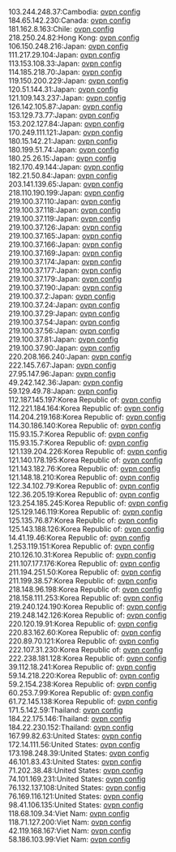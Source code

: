 103.244.248.37:Cambodia: [ovpn config](vpn/103_244_248_37.ovpn)  
184.65.142.230:Canada: [ovpn config](vpn/184_65_142_230.ovpn)  
181.162.8.163:Chile: [ovpn config](vpn/181_162_8_163.ovpn)  
218.250.24.82:Hong Kong: [ovpn config](vpn/218_250_24_82.ovpn)  
106.150.248.216:Japan: [ovpn config](vpn/106_150_248_216.ovpn)  
111.217.29.104:Japan: [ovpn config](vpn/111_217_29_104.ovpn)  
113.153.108.33:Japan: [ovpn config](vpn/113_153_108_33.ovpn)  
114.185.218.70:Japan: [ovpn config](vpn/114_185_218_70.ovpn)  
119.150.200.229:Japan: [ovpn config](vpn/119_150_200_229.ovpn)  
120.51.144.31:Japan: [ovpn config](vpn/120_51_144_31.ovpn)  
121.109.143.237:Japan: [ovpn config](vpn/121_109_143_237.ovpn)  
126.142.105.87:Japan: [ovpn config](vpn/126_142_105_87.ovpn)  
153.129.73.77:Japan: [ovpn config](vpn/153_129_73_77.ovpn)  
153.202.127.84:Japan: [ovpn config](vpn/153_202_127_84.ovpn)  
170.249.111.121:Japan: [ovpn config](vpn/170_249_111_121.ovpn)  
180.15.142.21:Japan: [ovpn config](vpn/180_15_142_21.ovpn)  
180.199.51.74:Japan: [ovpn config](vpn/180_199_51_74.ovpn)  
180.25.26.15:Japan: [ovpn config](vpn/180_25_26_15.ovpn)  
182.170.49.144:Japan: [ovpn config](vpn/182_170_49_144.ovpn)  
182.21.50.84:Japan: [ovpn config](vpn/182_21_50_84.ovpn)  
203.141.139.65:Japan: [ovpn config](vpn/203_141_139_65.ovpn)  
218.110.190.199:Japan: [ovpn config](vpn/218_110_190_199.ovpn)  
219.100.37.110:Japan: [ovpn config](vpn/219_100_37_110.ovpn)  
219.100.37.118:Japan: [ovpn config](vpn/219_100_37_118.ovpn)  
219.100.37.119:Japan: [ovpn config](vpn/219_100_37_119.ovpn)  
219.100.37.126:Japan: [ovpn config](vpn/219_100_37_126.ovpn)  
219.100.37.165:Japan: [ovpn config](vpn/219_100_37_165.ovpn)  
219.100.37.166:Japan: [ovpn config](vpn/219_100_37_166.ovpn)  
219.100.37.169:Japan: [ovpn config](vpn/219_100_37_169.ovpn)  
219.100.37.174:Japan: [ovpn config](vpn/219_100_37_174.ovpn)  
219.100.37.177:Japan: [ovpn config](vpn/219_100_37_177.ovpn)  
219.100.37.179:Japan: [ovpn config](vpn/219_100_37_179.ovpn)  
219.100.37.190:Japan: [ovpn config](vpn/219_100_37_190.ovpn)  
219.100.37.2:Japan: [ovpn config](vpn/219_100_37_2.ovpn)  
219.100.37.24:Japan: [ovpn config](vpn/219_100_37_24.ovpn)  
219.100.37.29:Japan: [ovpn config](vpn/219_100_37_29.ovpn)  
219.100.37.54:Japan: [ovpn config](vpn/219_100_37_54.ovpn)  
219.100.37.56:Japan: [ovpn config](vpn/219_100_37_56.ovpn)  
219.100.37.81:Japan: [ovpn config](vpn/219_100_37_81.ovpn)  
219.100.37.90:Japan: [ovpn config](vpn/219_100_37_90.ovpn)  
220.208.166.240:Japan: [ovpn config](vpn/220_208_166_240.ovpn)  
222.145.7.67:Japan: [ovpn config](vpn/222_145_7_67.ovpn)  
27.95.147.96:Japan: [ovpn config](vpn/27_95_147_96.ovpn)  
49.242.142.36:Japan: [ovpn config](vpn/49_242_142_36.ovpn)  
59.129.49.78:Japan: [ovpn config](vpn/59_129_49_78.ovpn)  
112.187.145.197:Korea Republic of: [ovpn config](vpn/112_187_145_197.ovpn)  
112.221.184.164:Korea Republic of: [ovpn config](vpn/112_221_184_164.ovpn)  
114.204.219.168:Korea Republic of: [ovpn config](vpn/114_204_219_168.ovpn)  
114.30.186.140:Korea Republic of: [ovpn config](vpn/114_30_186_140.ovpn)  
115.93.15.7:Korea Republic of: [ovpn config](vpn/115_93_15_7.ovpn)  
115.93.15.7:Korea Republic of: [ovpn config](vpn/115_93_15_7.ovpn)  
121.139.204.226:Korea Republic of: [ovpn config](vpn/121_139_204_226.ovpn)  
121.140.178.195:Korea Republic of: [ovpn config](vpn/121_140_178_195.ovpn)  
121.143.182.76:Korea Republic of: [ovpn config](vpn/121_143_182_76.ovpn)  
121.148.18.210:Korea Republic of: [ovpn config](vpn/121_148_18_210.ovpn)  
122.34.102.79:Korea Republic of: [ovpn config](vpn/122_34_102_79.ovpn)  
122.36.205.19:Korea Republic of: [ovpn config](vpn/122_36_205_19.ovpn)  
123.254.185.245:Korea Republic of: [ovpn config](vpn/123_254_185_245.ovpn)  
125.129.146.119:Korea Republic of: [ovpn config](vpn/125_129_146_119.ovpn)  
125.135.76.87:Korea Republic of: [ovpn config](vpn/125_135_76_87.ovpn)  
125.143.188.126:Korea Republic of: [ovpn config](vpn/125_143_188_126.ovpn)  
14.41.19.46:Korea Republic of: [ovpn config](vpn/14_41_19_46.ovpn)  
1.253.119.151:Korea Republic of: [ovpn config](vpn/1_253_119_151.ovpn)  
210.126.10.31:Korea Republic of: [ovpn config](vpn/210_126_10_31.ovpn)  
211.107.177.176:Korea Republic of: [ovpn config](vpn/211_107_177_176.ovpn)  
211.194.251.50:Korea Republic of: [ovpn config](vpn/211_194_251_50.ovpn)  
211.199.38.57:Korea Republic of: [ovpn config](vpn/211_199_38_57.ovpn)  
218.148.96.198:Korea Republic of: [ovpn config](vpn/218_148_96_198.ovpn)  
218.158.111.253:Korea Republic of: [ovpn config](vpn/218_158_111_253.ovpn)  
219.240.124.190:Korea Republic of: [ovpn config](vpn/219_240_124_190.ovpn)  
219.248.142.126:Korea Republic of: [ovpn config](vpn/219_248_142_126.ovpn)  
220.120.19.91:Korea Republic of: [ovpn config](vpn/220_120_19_91.ovpn)  
220.83.162.60:Korea Republic of: [ovpn config](vpn/220_83_162_60.ovpn)  
220.89.70.121:Korea Republic of: [ovpn config](vpn/220_89_70_121.ovpn)  
222.107.31.230:Korea Republic of: [ovpn config](vpn/222_107_31_230.ovpn)  
222.238.181.128:Korea Republic of: [ovpn config](vpn/222_238_181_128.ovpn)  
39.112.18.241:Korea Republic of: [ovpn config](vpn/39_112_18_241.ovpn)  
59.14.218.220:Korea Republic of: [ovpn config](vpn/59_14_218_220.ovpn)  
59.2.154.238:Korea Republic of: [ovpn config](vpn/59_2_154_238.ovpn)  
60.253.7.99:Korea Republic of: [ovpn config](vpn/60_253_7_99.ovpn)  
61.72.145.138:Korea Republic of: [ovpn config](vpn/61_72_145_138.ovpn)  
171.5.142.59:Thailand: [ovpn config](vpn/171_5_142_59.ovpn)  
184.22.175.146:Thailand: [ovpn config](vpn/184_22_175_146.ovpn)  
184.22.230.152:Thailand: [ovpn config](vpn/184_22_230_152.ovpn)  
167.99.82.63:United States: [ovpn config](vpn/167_99_82_63.ovpn)  
172.14.111.56:United States: [ovpn config](vpn/172_14_111_56.ovpn)  
173.198.248.39:United States: [ovpn config](vpn/173_198_248_39.ovpn)  
46.101.83.43:United States: [ovpn config](vpn/46_101_83_43.ovpn)  
71.202.38.48:United States: [ovpn config](vpn/71_202_38_48.ovpn)  
74.101.169.231:United States: [ovpn config](vpn/74_101_169_231.ovpn)  
76.132.137.108:United States: [ovpn config](vpn/76_132_137_108.ovpn)  
76.169.116.121:United States: [ovpn config](vpn/76_169_116_121.ovpn)  
98.41.106.135:United States: [ovpn config](vpn/98_41_106_135.ovpn)  
118.68.109.34:Viet Nam: [ovpn config](vpn/118_68_109_34.ovpn)  
118.71.127.200:Viet Nam: [ovpn config](vpn/118_71_127_200.ovpn)  
42.119.168.167:Viet Nam: [ovpn config](vpn/42_119_168_167.ovpn)  
58.186.103.99:Viet Nam: [ovpn config](vpn/58_186_103_99.ovpn)  
